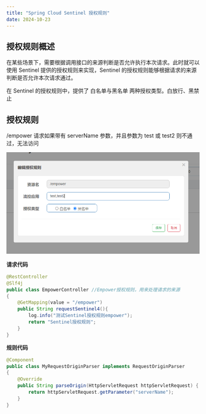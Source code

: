 ```yaml
---
title: "Spring Cloud Sentinel 授权规则"
date: 2024-10-23
---
```


## 授权规则概述

在某些场景下，需要根据调用接口的来源判断是否允许执行本次请求。此时就可以使用 Sentinel 提供的授权规则来实现，Sentinel 的授权规则能够根据请求的来源判断是否允许本次请求通过。

在 Sentinel 的授权规则中，提供了 白名单与黑名单 两种授权类型。白放行、黑禁止

## 授权规则

/empower 请求如果带有 serverName 参数，并且参数为 test 或 test2 则不通过，无法访问

![alt text](image-10.png)

**请求代码**

```java
@RestController
@Slf4j
public class EmpowerController //Empower授权规则，用来处理请求的来源
{
    @GetMapping(value = "/empower")
    public String requestSentinel4(){
        log.info("测试Sentinel授权规则empower");
        return "Sentinel授权规则";
    }
}
```

**规则代码**

```java
@Component
public class MyRequestOriginParser implements RequestOriginParser
{
    @Override
    public String parseOrigin(HttpServletRequest httpServletRequest) {
        return httpServletRequest.getParameter("serverName");
    }
}
```
